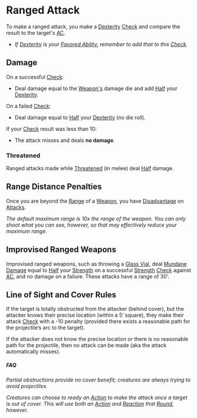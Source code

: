 # Ranged Attack
To make a ranged attack, you make a [Dexterity](../Player%20Characters/Chosen%20Statistics/Dexterity.md) [Check](Check.md) and compare the result to the target's [AC](../Player%20Characters/Derived%20Statistics/Armor%20Class.md).
- *If [Dexterity](../Player%20Characters/Chosen%20Statistics/Dexterity.md) is your [Favored Ability](../Player%20Characters/Favored%20Ability.md), remember to add that to this [Check](Check.md).*
## Damage
On a successful [Check](Check.md):
- Deal damage equal to the [Weapon's](../Items/Weapons.md) damage die and add [Half](../Foreword/Rule%20for%20rules.md#Halving) your [Dexterity](../Player%20Characters/Chosen%20Statistics/Dexterity.md).

On a failed [Check](Check.md):
- Deal damage equal to [Half](../Foreword/Rule%20for%20rules.md#Halving) your [Dexterity](../Player%20Characters/Chosen%20Statistics/Dexterity.md) (no die roll).

If your [Check](Check.md) result was less than 10:
- The attack misses and deals **no damage**.
### Threatened
Ranged attacks made while [Threatened](../Conditions/Threatened.md) (in melee) deal [Half](../Foreword/Rule%20for%20rules.md#Halving) damage.
## Range Distance Penalties
Once you are beyond the [Range](../Items/Individual%20Item%20Cards/Weapons/Weapon%20Properties/Ranged%20Property.md) of a [Weapon](../Items/Weapons.md), you have [Disadvantage](Dice%20Rolls/Disadvantage.md) on [Attacks](Attack.md).

*The default maximum range is 10x the range of the weapon. You can only shoot what you can see, however, so that may effectively reduce your maximum range.*
## Improvised Ranged Weapons
Improvised ranged weapons, such as throwing a [Glass Vial](../Items/Individual%20Item%20Cards/Gear/10%20Coins/Glass%20Vial.md), deal [Mundane Damage](../Damage%20Types/Mundane%20Damage.md) equal to [Half](../Foreword/Rule%20for%20rules.md#Halving) your [Strength](../Player%20Characters/Chosen%20Statistics/Strength.md) on a successful [Strength](../Player%20Characters/Chosen%20Statistics/Strength.md) [Check](Check.md) against [AC](../Player%20Characters/Derived%20Statistics/Armor%20Class.md), and no damage on a failure. These attacks have a range of 30'.
## Line of Sight and Cover Rules
If the target is totally obstructed from the attacker (behind cover), but the attacker knows their precise location (within a 5’ square), they make their attack [Check](Check.md) with a -10 penalty (provided there exists a reasonable path for the projectile’s arc to the target).

If the attacker does not know the precise location or there is no reasonable path for the projectile, then no attack can be made (aka the attack automatically misses).
##### FAQ
*Partial obstructions provide no cover benefit; creatures are always trying to avoid projectiles.*

*Creatures can choose to ready an [Action](Action.md) to make the attack once a target is out of cover. This will use both an [Action](Action.md) and [Reaction](Reaction.md) that [Round](Round.md), however.*